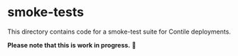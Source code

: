 # smoke-tests

This directory contains code for a smoke-test suite for Contile deployments.

**Please note that this is work in progress.** 🚧
